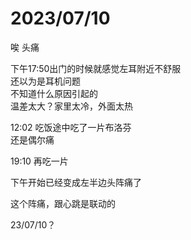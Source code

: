 # 2023/07/10

唉 头痛

下午17:50出门的时候就感觉左耳附近不舒服  
还以为是耳机问题  
不知道什么原因引起的  
温差太大？家里太冷，外面太热

12:02 吃饭途中吃了一片布洛芬  
还是偶尔痛

19:10 再吃一片

下午开始已经变成左半边头阵痛了

这个阵痛，跟心跳是联动的

23/07/10？
